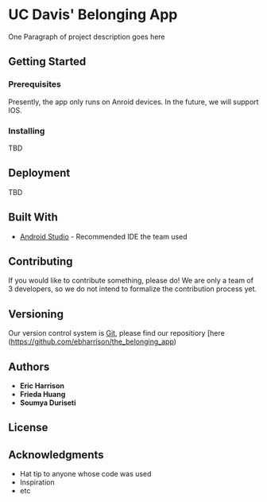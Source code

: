 # UC Davis' Belonging App

One Paragraph of project description goes here

## Getting Started


### Prerequisites

Presently, the app only runs on Anroid devices. In the future, we will support IOS.

### Installing

TBD

## Deployment

TBD

## Built With

* [Android Studio](https://developer.android.com/studio/) - Recommended IDE the team used

## Contributing

If you would like to contribute something, please do! We are only a team of 3 developers, so we do not intend to formalize the 
contribution process yet.

## Versioning

Our version control system is [Git](https://github.com/), please find our repositiory [here (https://github.com/ebharrison/the_belonging_app)

## Authors

* **Eric Harrison**
* **Frieda Huang**
* **Soumya Duriseti**

## License



## Acknowledgments

* Hat tip to anyone whose code was used
* Inspiration
* etc

